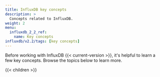 ```yaml
---
title: InfluxDB key concepts
description: >
  Concepts related to InfluxDB.
weight: 2
menu:
  influxdb_2_2_ref:
    name: Key concepts
influxdb/v2.2/tags: [key concepts]
---
```


Before working with InfluxDB {{< current-version >}}, it's helpful to learn a few key concepts. Browse the topics below to learn more.

{{< children >}}
